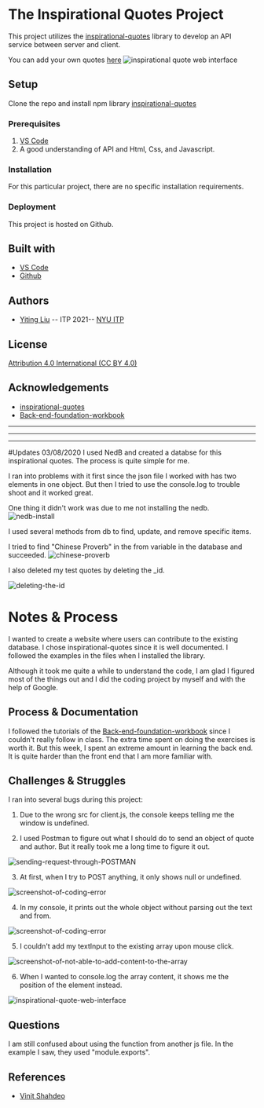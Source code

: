 <!-- Every README should start with an H1 -->
# The Inspirational Quotes Project
<!-- A one sentence description of the project or assignment -->
This project utilizes the [inspirational-quotes](https://www.npmjs.com/package/inspirational-quotes) library to develop an API service between server and client. 

You can add your own quotes [here](https://yitingliu97-dwd-a5-inspo-quotes.glitch.me/)
![inspirational quote web interface](https://github.com/YitingLiu97/dwd_A5_Inspo_Quotes/blob/master/pics/inspo-quotes.png)

<!-- It is good practice to add an about or summary -->
<!-- ## About -->

<!-- It is essential to describe how to set up your project -->
## Setup
Clone the repo and install npm library [inspirational-quotes](https://www.npmjs.com/package/inspirational-quotes)
<!-- Any knowledge or tools you will need before hand -->
### Prerequisites


1. [VS Code](https://code.visualstudio.com/)
2. A good understanding of API and Html, Css, and Javascript. 

<!-- any installation needs should be defined -->
### Installation

For this particular project, there are no specific installation requirements.

<!-- Write instructions on how to start working on your project -->
<!-- ### Develop

To develop this document, you can follow the steps provided below:
1. create a fork of this project on Github
2. ping the author of this repo via Github Issues to see if they are looking for contributions on the specific feature you're looking to add
3. open the file in VS Code and make updates 
4. add and commit those changes in your forked github repo
5. make a pull request specifying what additions and changes were made
6. have a nice chat and communication with me about those changes. 
7. celebrate the contribution!  -->

<!-- Notes about the deployment -->
### Deployment

This project is hosted on Github. 

## Built with

* [VS Code](https://code.visualstudio.com/)
* [Github](https://github.com)

## Authors

* [Yiting Liu](https://www.yliudesigns.com) -- ITP 2021-- [NYU ITP](https://itp.nyu.edu)

<!-- ## Code of Conduct

Please read the [CODE OF CONDUCT](https://www.mozilla.org/en-US/about/governance/policies/participation/)  -->

## License

[Attribution 4.0 International (CC BY 4.0) ](https://creativecommons.org/licenses/by/4.0/)

<!-- thank and reference all the things that made your project happen -->
## Acknowledgements

* [inspirational-quotes](https://www.npmjs.com/package/inspirational-quotes)
* [Back-end-foundation-workbook](https://github.com/itp-dwd/back-end-foundations-workbook)
<!-- * [Creative Commons](https://creativecommons.org/licenses/by/4.0/) for their licensing documentation
* [Openmoji project](https://www.openmoji.org/library/#search=notebook&emoji=1F4D4) for their glyphs
* [PurpleBooth's Readme Template](https://gist.github.com/PurpleBooth/109311bb0361f32d87a2) -->

***
***
***

<!-- For your assignments you might consider  -->
#Updates
03/08/2020
I used NedB and created a databse for this inspirational quotes. The process is quite simple for me. 

I ran into problems with it first since the json file I worked with has two elements in one object. But then I tried to use the console.log to trouble shoot and it worked great. 

One thing it didn't work was due to me not installing the nedb. 
![nedb-install](https://github.com/YitingLiu97/dwd_A5_Fortune_Cookies/blob/master/pics/updates/nedb_install.png)

I used several methods from db to find, update, and remove specific items. 

I tried to find "Chinese Proverb" in the from variable in the database and succeeded. 
![chinese-proverb](https://github.com/YitingLiu97/dwd_A5_Fortune_Cookies/blob/master/pics/updates/find_chinese_proverb.png)

I also deleted my test quotes by deleting the _id.

![deleting-the-id](https://github.com/YitingLiu97/dwd_A5_Fortune_Cookies/blob/master/pics/updates/delete_using_id.png)


# Notes & Process
I wanted to create a website where users can contribute to the existing database. I chose inspirational-quotes since it is well documented. I followed the examples in the files when I installed the library. 

Although it took me quite a while to understand the code, I am glad I figured most of the things out and I did the coding project by myself and with the help of Google. 

<!-- How you built this project - Include images, gifs, and notes here -->
## Process & Documentation
I followed the tutorials of the [Back-end-foundation-workbook](https://github.com/itp-dwd/back-end-foundations-workbook) since I couldn't really follow in class. The extra time spent on doing the exercises is worth it. But this week, I spent an extreme amount in learning the back end. It is quite harder than the front end that I am more familiar with.  

<!-- Any specific challenges or struggles documented -->
## Challenges & Struggles
I ran into several bugs during this project:
1. Due to the wrong src for client.js, the console keeps telling me the window is undefined.


2. I used Postman to figure out what I should do to send an object of quote and author. But it really took me a long time to figure it out.

![sending-request-through-POSTMAN](https://github.com/YitingLiu97/dwd_A5_Fortune_Cookies/blob/master/pics/16.png)


3. At first, when I try to POST anything, it only shows null or undefined.

![screenshot-of-coding-error](https://github.com/YitingLiu97/dwd_A5_Fortune_Cookies/blob/master/pics/6.png)


4. In my console, it prints out the whole object without parsing out the text and from. 

![screenshot-of-coding-error](https://github.com/YitingLiu97/dwd_A5_Fortune_Cookies/blob/master/pics/13.png)


5. I couldn't add my textInput to the existing array upon mouse click. 


![screenshot-of-not-able-to-add-content-to-the-array](https://github.com/YitingLiu97/dwd_A5_Fortune_Cookies/blob/master/pics/11.png)

6. When I wanted to console.log the array content, it shows me the position of the element instead. 


![inspirational-quote-web-interface](https://github.com/YitingLiu97/dwd_A5_Fortune_Cookies/blob/master/pics/14.png)



<!-- Any questions you have -->
## Questions
I am still confused about using the function from another js file. In the example I saw, they used "module.exports". 

<!-- References for resources and inspiration -->
## References

* [Vinit Shahdeo](https://www.npmjs.com/package/inspirational-quotes)
